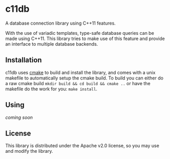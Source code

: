 # c11db

A database connection library using C++11 features.

With the use of variadic templates, type-safe database queries can be made
using C++11. This library tries to make use of this feature and provide an
interface to multiple database backends.

## Installation

c11db uses [cmake][cmake] to build and install the library, and comes with a
unix makefile to automatically setup the cmake build. To build you can either
do a raw cmake build `mkdir build && cd build && cmake ..` or have the makefile
do the work for you: `make install`.

## Using

*coming soon*

## License

This library is distributed under the Apache v2.0 license, so you may use and
modify the library.

[cmake]: http://cmake.org/
